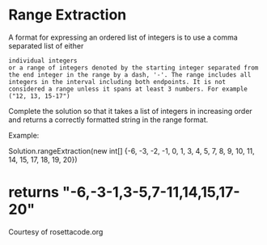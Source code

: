 # Range Extraction
A format for expressing an ordered list of integers is to use a comma separated list of either

    individual integers
    or a range of integers denoted by the starting integer separated from the end integer in the range by a dash, '-'. The range includes all integers in the interval including both endpoints. It is not considered a range unless it spans at least 3 numbers. For example ("12, 13, 15-17")

Complete the solution so that it takes a list of integers in increasing order and returns a correctly formatted string in the range format.

Example:

Solution.rangeExtraction(new int[] {-6, -3, -2, -1, 0, 1, 3, 4, 5, 7, 8, 9, 10, 11, 14, 15, 17, 18, 19, 20})
# returns "-6,-3-1,3-5,7-11,14,15,17-20"

Courtesy of rosettacode.org

